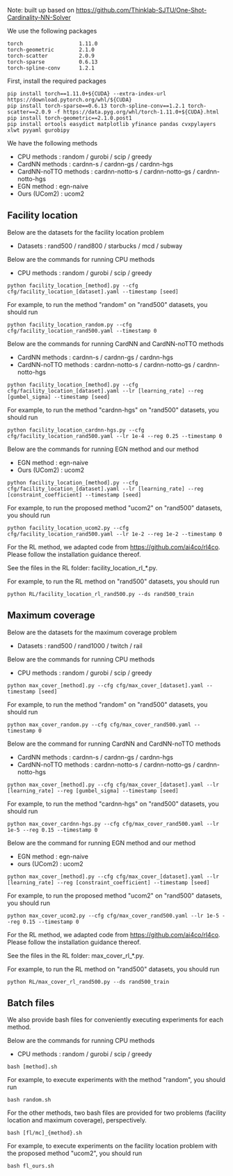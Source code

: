 Note: built up based on https://github.com/Thinklab-SJTU/One-Shot-Cardinality-NN-Solver

We use the following packages
```
torch                  1.11.0
torch-geometric        2.1.0
torch-scatter          2.0.9
torch-sparse           0.6.13
torch-spline-conv      1.2.1
```

First, install the required packages
```
pip install torch==1.11.0+${CUDA} --extra-index-url https://download.pytorch.org/whl/${CUDA}
pip install torch-sparse==0.6.13 torch-spline-conv==1.2.1 torch-scatter==2.0.9 -f https://data.pyg.org/whl/torch-1.11.0+${CUDA}.html
pip install torch-geometric==2.1.0.post1
pip install ortools easydict matplotlib yfinance pandas cvxpylayers xlwt pyyaml gurobipy
```

We have the following methods
- CPU methods           : random / gurobi / scip / greedy
- CardNN methods        : cardnn-s / cardnn-gs / cardnn-hgs 
- CardNN-noTTO methods  : cardnn-notto-s / cardnn-notto-gs / cardnn-notto-hgs
- EGN method            : egn-naive
- Ours (UCom2)          : ucom2

## Facility location
Below are the datasets for the facility location problem
- Datasets               : rand500 / rand800 / starbucks / mcd / subway

Below are the commands for running CPU methods
- CPU methods           : random / gurobi / scip / greedy

```
python facility_location_[method].py --cfg cfg/facility_location_[dataset].yaml --timestamp [seed]
```
For example, to run the method "random" on "rand500" datasets, you should run
```
python facility_location_random.py --cfg cfg/facility_location_rand500.yaml --timestamp 0
```

Below are the commands for running CardNN and CardNN-noTTO methods
- CardNN methods        : cardnn-s / cardnn-gs / cardnn-hgs
- CardNN-noTTO methods  : cardnn-notto-s / cardnn-notto-gs / cardnn-notto-hgs

```
python facility_location_[method].py --cfg cfg/facility_location_[dataset].yaml --lr [learning_rate] --reg [gumbel_sigma] --timestamp [seed]
```

For example, to run the method "cardnn-hgs" on "rand500" datasets, you should run
```
python facility_location_cardnn-hgs.py --cfg cfg/facility_location_rand500.yaml --lr 1e-4 --reg 0.25 --timestamp 0
```

Below are the commands for running EGN method and our method
- EGN method            : egn-naive
- Ours (UCom2)          : ucom2

```
python facility_location_[method].py --cfg cfg/facility_location_[dataset].yaml --lr [learning_rate] --reg [constraint_coefficient] --timestamp [seed]
```

For example, to run the proposed method "ucom2" on "rand500" datasets, you should run
```
python facility_location_ucom2.py --cfg cfg/facility_location_rand500.yaml --lr 1e-2 --reg 1e-2 --timestamp 0
```

For the RL method, we adapted code from https://github.com/ai4co/rl4co.
Please follow the installation guidance thereof.

See the files in the RL folder: facility_location_rl_*.py.

For example, to run the RL method on "rand500" datasets, you should run
``` 
python RL/facility_location_rl_rand500.py --ds rand500_train
```

## Maximum coverage
Below are the datasets for the maximum coverage problem
- Datasets               : rand500 / rand1000 / twitch / rail

Below are the commands for running CPU methods
- CPU methods           : random / gurobi / scip / greedy

```
python max_cover_[method].py --cfg cfg/max_cover_[dataset].yaml --timestamp [seed]
```

For example, to run the method "random" on "rand500" datasets, you should run
```
python max_cover_random.py --cfg cfg/max_cover_rand500.yaml --timestamp 0
```

Below are the command for running CardNN and CardNN-noTTO methods
- CardNN methods        : cardnn-s / cardnn-gs / cardnn-hgs 
- CardNN-noTTO methods  : cardnn-notto-s / cardnn-notto-gs / cardnn-notto-hgs

```
python max_cover_[method].py --cfg cfg/max_cover_[dataset].yaml --lr [learning_rate] --reg [gumbel_sigma] --timestamp [seed]
```

For example, to run the method "cardnn-hgs" on "rand500" datasets, you should run
```
python max_cover_cardnn-hgs.py --cfg cfg/max_cover_rand500.yaml --lr 1e-5 --reg 0.15 --timestamp 0
```

Below are the command for running EGN method and our method
- EGN method            : egn-naive
- ours (UCom2)          : ucom2

```
python max_cover_[method].py --cfg cfg/max_cover_[dataset].yaml --lr [learning_rate] --reg [constraint_coefficient] --timestamp [seed]
```

For example, to run the proposed method "ucom2" on "rand500" datasets, you should run
```
python max_cover_ucom2.py --cfg cfg/max_cover_rand500.yaml --lr 1e-5 --reg 0.15 --timestamp 0
```

For the RL method, we adapted code from https://github.com/ai4co/rl4co.
Please follow the installation guidance thereof.

See the files in the RL folder: max_cover_rl_*.py.

For example, to run the RL method on "rand500" datasets, you should run
```
python RL/max_cover_rl_rand500.py --ds rand500_train
```

## Batch files

We also provide bash files for conveniently executing experiments for each method.

Below are the commands for running CPU methods
- CPU methods           : random / gurobi / scip / greedy

```
bash [method].sh
```

For example, to execute experiments with the method "random", you should run
```
bash random.sh
```

For the other methods, two bash files are provided for two problems (facility location and maximum coverage), perspectively.

```
bash [fl/mc]_{method}.sh
```

For example, to execute experiments on the facility location problem with the proposed method "ucom2", you should run
```
bash fl_ours.sh
```